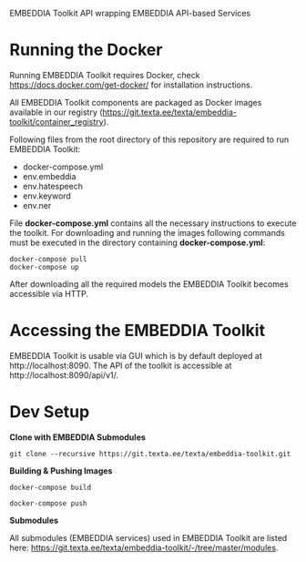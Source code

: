 EMBEDDIA Toolkit API wrapping EMBEDDIA API-based Services

# Running the Docker
Running EMBEDDIA Toolkit requires Docker, check https://docs.docker.com/get-docker/ for installation instructions.

All EMBEDDIA Toolkit components are packaged as Docker images available in our registry (https://git.texta.ee/texta/embeddia-toolkit/container_registry).

Following files from the root directory of this repository are required to run EMBEDDIA Toolkit:
* docker-compose.yml
* env.embeddia
* env.hatespeech
* env.keyword
* env.ner

File **docker-compose.yml** contains all the necessary instructions to execute the toolkit. For downloading and running the images following commands must be executed in the directory containing **docker-compose.yml**:

```
docker-compose pull
docker-compose up
```
After downloading all the required models the EMBEDDIA Toolkit becomes accessible via HTTP.

# Accessing the EMBEDDIA Toolkit
EMBEDDIA Toolkit is usable via GUI which is by default deployed at http://localhost:8090. The API of the toolkit is accessible at http://localhost:8090/api/v1/.

# Dev Setup

**Clone with EMBEDDIA Submodules**

```
git clone --recursive https://git.texta.ee/texta/embeddia-toolkit.git
```

**Building & Pushing Images**

```
docker-compose build

docker-compose push
```

**Submodules**

All submodules (EMBEDDIA services) used in EMBEDDIA Toolkit are listed here: https://git.texta.ee/texta/embeddia-toolkit/-/tree/master/modules.
